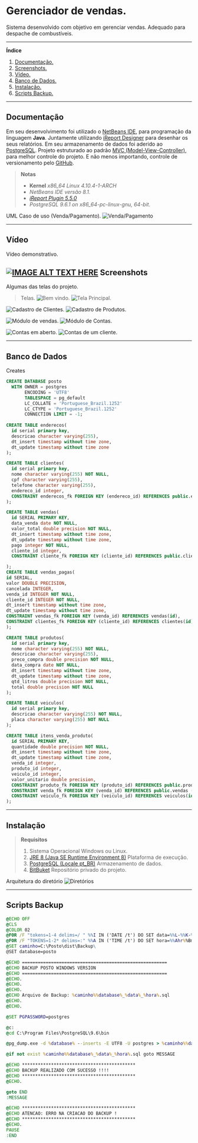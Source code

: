Gerenciador de vendas.
===================

Sistema desenvolvido com objetivo em gerenciar vendas. 
Adequado para despache de combustíveis. 

----------
**Índice**
 1. [Documentação.](#documentação)
 2. [Screenshots.](#screenshots)
 3. [Vídeo.](#vídeo)
 3. [Banco de Dados.](#banco-de-dados)
 4. [Instalação.](#instalação)
 5. [Scripts Backup.](#scripts-backup)

----------


Documentação
---------------------------------------------------------------------------

Em seu desenvolvimento foi utilizado o [NetBeans IDE](https://netbeans.org/), para programação da linguagem **Java**. Juntamente utilizando [iReport Designer](http://community.jaspersoft.com/project/ireport-designer) para desenhar os seus relatórios. Em seu armazenamento de dados foi aderido ao [PostgreSQL](https://www.postgresql.org/). Projeto estruturado ao padrão [MVC (Model-View-Controller)](https://pt.wikipedia.org/wiki/MVC), para melhor controle do projeto. E não menos importando, controle de versionamento pelo [GitHub](https://github.com/PauloJoseCagol/).



> **Notas**
> - **Kernel** *x86_64 Linux 4.10.4-1-ARCH*
> - *NetBeans IDE versão 8.1.*
> - [*iReport Plugin 5.5.0*](http://plugins.netbeans.org/plugin/4425/ireport)
> - *PostgreSQL 9.6.1 on x86_64-pc-linux-gnu, 64-bit.*


UML
Caso de uso (Venda/Pagamento).
![Venda/Pagamento](https://cldup.com/LYKsaPIocs.png)


----------
Vídeo
---------------------------------------------------------------------------
Vídeo demonstrativo.

[![IMAGE ALT TEXT HERE](https://img.youtube.com/vi/udEqGnbm1dU/0.jpg)](https://www.youtube.com/watch?v=udEqGnbm1dU)
Screenshots
---------------------------------------------------------------------------
Algumas das telas do projeto.

>Telas.
![Bem vindo.](https://cldup.com/C-ACRO_-AA.png)
![Tela Principal.](https://cldup.com/B01FUQM4u8-2000x2000.png)

![Cadastro de Clientes.](https://cldup.com/MD1Vli0caP-3000x3000.png)
![Cadastro de Produtos.](https://cldup.com/GR4l7VNFD4-3000x3000.png)

![Módulo de vendas.](https://cldup.com/rkhdknmQDc-3000x3000.png)
![Módulo de Contas.](https://cldup.com/jWkjRb2aWG-3000x3000.png)

![Contas em aberto.](https://cldup.com/D9GRi0w-tl-3000x3000.png)
![Contas de um cliente.](https://cldup.com/IDNfDC0_HL-3000x3000.png)

----------

Banco de Dados
---------------------------------------------------------------------------
Creates
```sql
CREATE DATABASE posto
  WITH OWNER = postgres
       ENCODING = 'UTF8'
       TABLESPACE = pg_default
       LC_COLLATE = 'Portuguese_Brazil.1252'
       LC_CTYPE = 'Portuguese_Brazil.1252'
       CONNECTION LIMIT = -1;
       
CREATE TABLE enderecos(
  id serial primary key,
  descricao character varying(255),
  dt_insert timestamp without time zone,
  dt_update timestamp without time zone
);

CREATE TABLE clientes(
  id serial primary key,
  nome character varying(255) NOT NULL,
  cpf character varying(255),
  telefone character varying(255),
  endereco_id integer,
  CONSTRAINT enderecos_fk FOREIGN KEY (endereco_id) REFERENCES public.enderecos (id)   
);

CREATE TABLE vendas(
  id SERIAL PRIMARY KEY,
  data_venda date NOT NULL,
  valor_total double precision NOT NULL,
  dt_insert timestamp without time zone,
  dt_update timestamp without time zone,
  pago integer NOT NULL,
  cliente_id integer,
  CONSTRAINT cliente_fk FOREIGN KEY (cliente_id) REFERENCES public.clientes (id)

);
CREATE TABLE vendas_pagas(
id SERIAL,
valor DOUBLE PRECISION,
cancelada INTEGER,
venda_id INTEGER NOT NULL,
cliente_id INTEGER NOT NULL,
dt_insert timestamp without time zone,
dt_update timestamp without time zone,
CONSTRAINT vendas_fk FOREIGN KEY (venda_id) REFERENCES vendas(id),
CONSTRAINT clientes_fk FOREIGN KEY (cliente_id) REFERENCES clientes(id)
);

CREATE TABLE produtos(
  id serial primary key,
  nome character varying(255) NOT NULL,
  descricao character varying(255),
  preco_compra double precision NOT NULL,
  data_compra date NOT NULL,
  dt_insert timestamp without time zone,
  dt_update timestamp without time zone,
  qtd_litros double precision NOT NULL,
  total double precision NOT NULL
);

CREATE TABLE veiculos(
  id serial primary key,
  descricao character varying(255) NOT NULL,
  placa character varying(255) NOT NULL
);

CREATE TABLE itens_venda_produto(
  id SERIAL PRIMARY KEY,
  quantidade double precision NOT NULL,
  dt_insert timestamp without time zone,
  dt_update timestamp without time zone,
  venda_id integer,
  produto_id integer,
  veiculo_id integer,
  valor_unitario double precision,
  CONSTRAINT produto_fk FOREIGN KEY (produto_id) REFERENCES public.produtos (id),
  CONSTRAINT venda_fk FOREIGN KEY (venda_id) REFERENCES public.vendas (id),
  CONSTRAINT veiculo_fk FOREIGN KEY (veiculo_id) REFERENCES veiculos(id)
);
```


----------

Instalação
---------------------------------------------------------------------------

>**Requisitos**
> 1. Sistema Operacional Windows ou Linux.
> 2. [JRE 8 (Java SE Runtime Environment 8)](http://www.oracle.com/technetwork/java/javase/downloads/jre8-downloads-2133155.html) Plataforma de execução.
> 3. [PostgreSQL (Locale pt_BR)](https://www.postgresql.org/download/) Armazenamento de dados.
> 4. [BitBuket](https://bitbucket.org/paulojosecagol/projeto-posto/) Repositório privado do projeto.

Arquitetura do diretório
![Diretórios](https://cldup.com/ehPGsKBxfx.png)


----------
Scripts Backup
---------------------------------------------------------------------------

```bat
@ECHO OFF
@CLS
@COLOR 02
@FOR /F "tokens=1-4 delims=/ " %%I IN ('DATE /t') DO SET data=%%L-%%K-%%J
@FOR /F "TOKENS=1-2* delims=:" %%A IN ('TIME /t') DO SET hora=%%Ahr%%Bmin
@SET caminho=C:\Posto\dist\Backup\
@SET database=posto

@ECHO =======================================================
@ECHO BACKUP POSTO WINDOWS VERSION
@ECHO =======================================================
@ECHO.
@ECHO.
@ECHO.
@ECHO Arquivo de Backup: %caminho%%database%_%data%_%hora%.sql
@ECHO.
@ECHO.

@SET PGPASSWORD=postgres

@c:
@cd C:\Program Files\PostgreSQL\9.6\bin

@pg_dump.exe -d %database% --inserts -E UTF8 -U postgres > %caminho%%database%_%data%_%hora%.sql

@if not exist %caminho%%database%_%data%_%hora%.sql goto MESSAGE

@ECHO *******************************************
@ECHO BACKUP REALIZADO COM SUCESSO !!!!
@ECHO *******************************************
@ECHO.

goto END
:MESSAGE

@ECHO *******************************************
@ECHO ATENCAO: ERRO NA CRIACAO DO BACKUP !
@ECHO *******************************************
@ECHO.
PAUSE
:END
```
